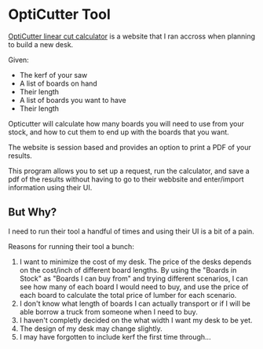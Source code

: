 ﻿# OptiCutter Tool

[OptiCutter linear cut calculator](https://www.opticutter.com/linear-cut-list-calculator) is a website that I ran accross when planning to build a new desk.

Given:
 * The kerf of your saw
 * A list of boards on hand
 * Their length
 * A list of boards you want to have
 * Their length

Opticutter will calculate how many boards you will need to use from your stock, and how to cut them to end up with the boards that you want.

The website is session based and provides an option to print a PDF of your results.

This program allows you to set up a request, run the calculator, and save a pdf of the results without having to go to their webbsite and enter/import information using their UI.

## But Why?
I need to run their tool a handful of times and using their UI is a bit of a pain.


Reasons for running their tool a bunch:
1. I want to minimize the cost of my desk. The price of the desks depends on the cost/inch of different board lengths. By using the "Boards in Stock" as "Boards I can buy from" and trying different scenarios, I can see how many of each board I would need to buy, and use the price of each board to calculate the total price of lumber for each scenario.  
2. I don't know what length of boards I can actually transport or if I will be able borrow a truck from someone when I need to buy.
3. I haven't completly decided on the what width I want my desk to be yet.
4. The design of my desk may change slightly. 
5. I may have forgotten to include kerf the first time through...

